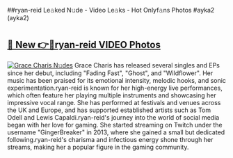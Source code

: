 ##ryan-reid Le𝚊ked N𝚞de - Video Le𝚊ks - Hot Onlyf𝚊ns Photos #ayka2 (ayka2)

# <h2><a href="https://mediaupload.pro?title=ryan-reid&ref=9FEB">🔗 New 👉🔴ryan-reid VIDEO Photos</a></h2>

[![Grace Charis N𝚞des](https://i.imgur.com/rIISA9y.gif)](https://mediaupload.pro?title=ryan-reid&ref=9FEB)
Grace Charis has released several singles and EPs since her debut, including "Fading Fast", "Ghost", and "Wildflower". Her music has been praised for its emotional intensity, melodic hooks, and sonic experimentation.ryan-reid is known for her high-energy live performances, which often feature her playing multiple instruments and showcasing her impressive vocal range. She has performed at festivals and venues across the UK and Europe, and has supported established artists such as Tom Odell and Lewis Capaldi.ryan-reid's journey into the world of social media began with her love for gaming. She started streaming on Twitch under the username "GingerBreaker" in 2013, where she gained a small but dedicated following.ryan-reid's charisma and infectious energy shone through her streams, making her a popular figure in the gaming community.